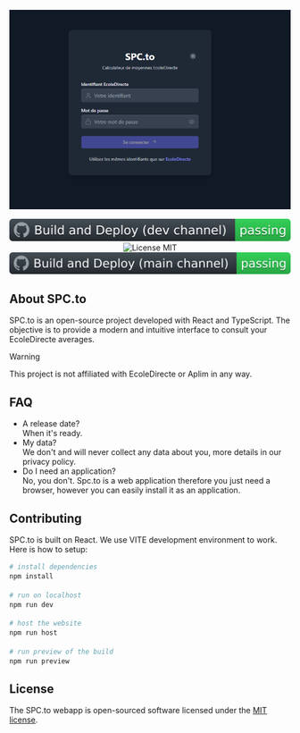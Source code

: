 <p align="center"><a href="https://spcto.netlify.app/" target="_blank"><img src="https://github.com/Lluciocc/spc.to/blob/main/img/1.PNG" width="800" alt="Ecole Directe Plus logo"></a></p>
<p align="center">
<img src="https://github.com/Lluciocc/spc.to/blob/main/img/badge_1.svg" alt="Build Status (dev-channel)">
<img alt="License MIT" src="https://img.shields.io/badge/license-MIT-green">
<img src="https://github.com/Lluciocc/spc.to/blob/main/img/badge.svg" alt="Build Status (dev-channel)">
</p>

## About SPC.to

SPC.to is an open-source project developed with React and TypeScript. The objective is to provide a modern and intuitive interface to consult your EcoleDirecte averages.

> [!warning]
> This project is not affiliated with EcoleDirecte or Aplim in any way.

## FAQ

- A release date?<br>When it's ready.
- My data?<br>We don't and will never collect any data about you, more details in our privacy policy.
- Do I need an application?<br>No, you don't. Spc.to is a web application therefore you just need a browser, however you can easily install it as an application.

## Contributing

SPC.to is built on React. We use VITE development environment to work. Here is how to setup:

```bash
# install dependencies
npm install

# run on localhost
npm run dev

# host the website
npm run host

# run preview of the build
npm run preview
```

## License

The SPC.to webapp is open-sourced software licensed under the [MIT license](https://opensource.org/licenses/MIT).
